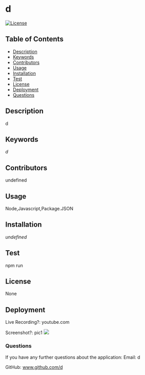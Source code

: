 
# d
[![License](https://img.shields.io/badge/License-None-blue.svg)](https://opensource.org/licenses/None)
## Table of Contents
 - [Description](#Description)
 - [Keywords](#Keywords)
 - [Contributors](#Contributors)
 - [Usage](#Usage)
 - [Installation](#Installation)
 - [Test](#Testing)
 - [License](#License)
 - [Deployment](#Deployment)
 - [Questions](#Questions)

## Description
d

## Keywords
*d*

## Contributors
undefined

## Usage 
Node,Javascript,Package.JSON

## Installation
*undefined*

## Test
npm run

## License
None

## Deployment
Live Recording?: youtube.com  

Screenshot?: pic1
![](pic/Deployed.png)

### Questions
If you have any further questions about the application:
Email: d

GitHub: www.github.com/d

